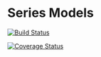# Series Models

[![Build Status](https://travis-ci.org/lsv/series_models.svg)](https://travis-ci.org/lsv/series_models)

[![Coverage Status](https://coveralls.io/repos/lsv/series_models/badge.png?branch=master)](https://coveralls.io/r/lsv/series_models?branch=master)
